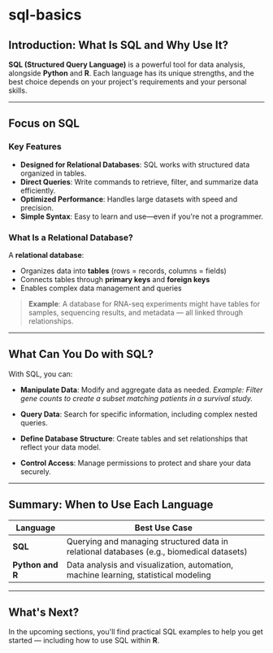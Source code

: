 # sql-basics

## Introduction: What Is SQL and Why Use It?

**SQL (Structured Query Language)** is a powerful tool for data analysis, alongside **Python** and **R**. Each language has its unique strengths, and the best choice depends on your project's requirements and your personal skills.

---

## Focus on SQL

### Key Features

* **Designed for Relational Databases**: SQL works with structured data organized in tables.
* **Direct Queries**: Write commands to retrieve, filter, and summarize data efficiently.
* **Optimized Performance**: Handles large datasets with speed and precision.
* **Simple Syntax**: Easy to learn and use—even if you're not a programmer.

### What Is a Relational Database?

A **relational database**:

* Organizes data into **tables** (rows = records, columns = fields)
* Connects tables through **primary keys** and **foreign keys**
* Enables complex data management and queries

> **Example**: A database for RNA-seq experiments might have tables for samples, sequencing results, and metadata — all linked through relationships.

---

## What Can You Do with SQL?

With SQL, you can:

* **Manipulate Data**: Modify and aggregate data as needed.
  *Example: Filter gene counts to create a subset matching patients in a survival study.*

* **Query Data**: Search for specific information, including complex nested queries.

* **Define Database Structure**: Create tables and set relationships that reflect your data model.

* **Control Access**: Manage permissions to protect and share your data securely.

---

## Summary: When to Use Each Language

| Language   | Best Use Case                                                                             |
| ---------- | ----------------------------------------------------------------------------------------- |
| **SQL**    | Querying and managing structured data in relational databases (e.g., biomedical datasets) |
| **Python and R** | Data analysis and visualization, automation, machine learning, statistical modeling |

---

## What's Next?

In the upcoming sections, you'll find practical SQL examples to help you get started — including how to use SQL within **R**.


